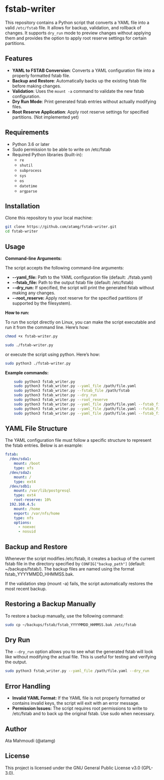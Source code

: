 # fstab-writer

This repository contains a Python script that converts a YAML file into a valid `/etc/fstab` file. It allows for backup, validation, and rollback of changes. It supports `dry_run` mode to preview changes without applying them and provides the option to apply root reserve settings for certain partitions.

## Features

- **YAML to FSTAB Conversion**: Converts a YAML configuration file into a properly formatted fstab file.
- **Backup and Restore**: Automatically backs up the existing fstab file before making changes.
- **Validation**: Uses the `mount -a` command to validate the new fstab configuration.
- **Dry Run Mode**: Print generated fstab entries without actually modifying files.
- **Root Reserve Application**: Apply root reserve settings for specified partitions. (Not implemented yet)

## Requirements

- Python 3.6 or later
- Sudo permission to be able to write on /etc/fstab
- Required Python libraries (built-in):
  - `re`
  - `shutil`
  - `subprocess`
  - `sys`
  - `os`
  - `datetime`
  - `argparse`

## Installation

Clone this repository to your local machine:

```bash
git clone https://github.com/atamg/fstab-writer.git
cd fstab-writer
```

## Usage
**Command-line Arguments:**

The script accepts the following command-line arguments:

- **--yaml_file:** Path to the YAML configuration file (default: ./fstab.yaml)
- **--fstab_file:** Path to the output fstab file (default: /etc/fstab)
- **--dry_run:** If specified, the script will print the generated fstab without making any changes.
- **--root_reserve:** Apply root reserve for the specified partitions (if supported by the filesystem).

**How to run:**

To run the script directly on Linux, you can make the script executable and run it from the command line. Here’s how:

```bash
chmod +x fstab-writer.py

sudo ./fstab-writer.py
```
or execute the script using python. Here’s how:
```bash
sudo python3 ./fstab-writer.py
```

**Example commands:**
```bash
    sudo python3 fstab_writer.py
    sudo python3 fstab_writer.py --yaml_file /path/file.yaml
    sudo python3 fstab_writer.py --fstab_file /path/fstab
    sudo python3 fstab_writer.py --dry_run
    sudo python3 fstab_writer.py --root_reserve
    sudo python3 fstab_writer.py --yaml_file /path/file.yaml --fstab_file /path/fstab
    sudo python3 fstab_writer.py --yaml_file /path/file.yaml --fstab_file /path/fstab --dry_run
    sudo python3 fstab_writer.py --yaml_file /path/file.yaml --fstab_file /path/fstab --root_reserve
```

## YAML File Structure

The YAML configuration file must follow a specific structure to represent the fstab entries. Below is an example:

```yaml
fstab:
  /dev/sda1: 
    mount: /boot 
    type: xfs 
  /dev/sda2: 
    mount: / 
    type: ext4 
  /dev/sdb1: 
    mount: /var/lib/postgresql 
    type: ext4 
    root-reserve: 10% 
  192.168.4.5: 
    mount: /home 
    export: /var/nfs/home 
    type: nfs 
    options: 
      - noexec 
      - nosuid
```

## Backup and Restore

Whenever the script modifies /etc/fstab, it creates a backup of the current fstab file in the directory specified by `CONFIG["backup_path"]` (default: ~/backups/fstab/). The backup files are named using the format fstab_YYYYMMDD_HHMMSS.bak.

If the validation step (mount -a) fails, the script automatically restores the most recent backup.


## Restoring a Backup Manually
To restore a backup manually, use the following command:
```bash
sudo cp ~/backups/fstab/fstab_YYYYMMDD_HHMMSS.bak /etc/fstab
```

## Dry Run

The `--dry_run` option allows you to see what the generated fstab will look like without modifying the actual file. This is useful for testing and verifying the output.
```bash
sudo python3 fstab_writer.py --yaml_file /path/file.yaml --dry_run
```

## Error Handling

- **Invalid YAML Format:** If the YAML file is not properly formatted or contains invalid keys, the script will exit with an error message.
- **Permission Issues:** The script requires root permissions to write to /etc/fstab and to back up the original fstab. Use sudo when necessary.

## Author
Ata Mahmoudi (@atamg)

## License
This project is licensed under the GNU General Public License v3.0 (GPL-3.0).
